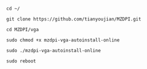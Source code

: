     cd ~/

    git clone https://github.com/tianyoujian/MZDPI.git

    cd MZDPI/vga

    sudo chmod +x mzdpi-vga-autoinstall-online

    sudo ./mzdpi-vga-autoinstall-online

    sudo reboot
